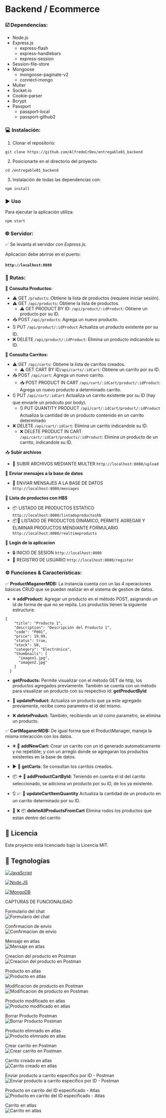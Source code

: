# Backend / Ecommerce

### ☑️ Dependencias:

- Node.js    
- Express.js  
  - express-flash  
  - express-handlebars  
  - express-session  
- Session-file-store  
- Mongoose  
  - mongoose-paginate-v2  
  - connect-mongo  
- Multer  
- Socket.io  
- Cookie-parser  
- Bcrypt  
- Passport  
  - passport-local  
  - passport-github2  


### 💻 Instalación:  

1. Clonar el repositorio: 
```shell
git clone https://github.com/AlfredoCrDev/entregable01_backend
```
2. Posicionarte en el directorio del proyecto.

```shell
cd /entregable01_backend
```
3. Instalación de todas las dependencias con:
```shell
npm install
```

### ▶️ Uso
Para ejecutar la aplicación utiliza:
```shell
npm start 
```


### 🌐 Servidor:

✅    Se levanta el servidor con *Express js*.

Aplicacion debe abrirse en el puerto: 

#### `http://localhost:8080`

### 🔀 Rutas:

📍   **Consulta Productos:** 

- ⚠️ GET `/products`: Obtiene la lista de productos (requiere iniciar sesión).
- ⚠️ GET `/api/products`: Obtiene la lista de productos.
  - ⚠️ GET PRODUCT BY ID: `/api/product/:idProduct`: Obtiene un producto por su ID.
- 📥 POST `/api/products`: Agrega un nuevo producto.
- 🔃 PUT `/api/product/:idProduct` Actualiza un producto existente por su ID.
- ❌ DELETE `/api/product/:idProduct`: Elimina un producto indicandole su ID.

📍   **Consulta Carritos:** 

- ⚠️ GET `/api/carts`: Obtiene la lista de carritos creados.
  - ⚠️ GET CART BY ID`/api/carts/:idCart`: Obtiene un carrito por su ID.
- 📥 POST `/api/cart`: Agrega un nuevo carrito.
  - 📥 POST PRODUCT IN CART `/api/cart/:idCart/product/:idProduct`: Agrega un nuevo producto a determinado carrito.
- 🔃 PUT `/api/cart/:idCart` Actualiza un carrito existente por su ID (hay que enviarle un prodcuto por body).
  - 🔃 PUT QUANTITY PRODUCT `/api/cart/:idCart/product/:idProduct` Actualiza la cantidad de un producto contenido en un carrito determinado
- ❌ DELETE `/api/cart/:idCart`: Elimina un carrito indicandole su ID.
  - ❌ DELETE PRODUCT IN CART `/api/cart/:idCart/products/:idProduct`: Elimina un producto de un carrito, indicandole su ID.

📥   **Subir archivos** 

- 💾 SUBIR ARCHIVOS MEDIANTE MULTER `http://localhost:8080/upload`

💬   **Enviar mensajes a la base de datos** 

- 📣 ENVIAR MENSAJES A LA BASE DE DATOS `http://localhost:8080/messages`

📖   **Lista de productos con HBS** 

- 📦 LISTADO DE PRODUCTOS ESTATICO `http://localhost:8080/listadoproductoshb`
- 📦🔁 LISTADO DE PRODUCTOS DINÁMICO, PERMITE AGREGAR Y ELIMINAR PRODUCTOS MENDIANTE FORMULARIO `http://localhost:8080/realtimeproducts`

🔎   **Login de la aplicacion** 

- 🔒 INICIO DE SESION `http://localhost:8080`
- 👤 REGISTRO DE USUARIO `http://localhost:8080/register`


### ⚙️ Funciones & Características:

✅    **ProductMaganerMDB:**  La instancia  cuenta con un las 4 operaciones básicas CRUD que se pueden realizar en el sistema de gestion de datos.

- ➕ **addProduct:** Agregar un producto en el método POST, asignando un id de forma de que no se repita. Los productos tienen la siguiente estructura: 

```
{
    "title": "Producto 1",
    "description": "Descripción del Producto 1",
    "code": "P001",
    "price": 19.99,
    "status": true,
    "stock": 50,
    "category": "Electrónica",
    "thumbnails": [
      "imagen1.jpg",
      "imagen2.jpg"
    ]
  }
```
- **getProducts:** Permite visualizar con el método GET de http, los productos agregados previamente.
También se cuenta con un método para visualizar un producto con su respectivo id: **getProductById**

- 🔁 **updateProduct:** Actualiza un producto que ya este agregado previamente, recibe como parametro el id del mismo. 

- ❌ **deleteProduct:** También, recibiendo un id como parametro, se elimina un producto. 

✅    **CartMaganerMDB:**  De igual forma que el ProductManager, maneja la misma interacción con los datos.

-  ➕ 🛒 **addNewCart:** Crear un carrito con un id generado automaticamente y no repetible; y con un arreglo donde se agregaran los productos existentes en la base de datos. 

-  ▶️ 🛒  **getCarts:** Se consultan los carritos creados. 

-  📦 ➕ 🛒 **addProductCartById:** Teniendo en cuenta el id del carrito seleccionado, se adiciona un producto por su ID, de los ya existente. 
-  🔃 📈 🛒 **updateCartItemQuantity** Actualiza la cantidad de un producto en un carrito determinado por su ID.
-  🛒 ❌ 📦 **deleteAllProductsFromCart** Elimina rodos los productos que estan dentro del carrito


## 🔐 Licencia

Este proyecto está licenciado bajo la Licencia MIT. 


## 📱 Tegnologías

[![JavaScript](https://img.shields.io/badge/JavaScript-F7DF1E?style=for-the-badge&logo=javascript&logoColor=white&labelColor=101010)]()

[![Node.JS](https://img.shields.io/badge/Node.JS-339933?style=for-the-badge&logo=node.js&logoColor=white&labelColor=101010)]()

[![MongoDB](https://img.shields.io/badge/MongoDB-47A248?style=for-the-badge&logo=mongodb&logoColor=white&labelColor=101010)]()

CAPTURAS DE FUNCIONALIDAD

Formulario del chat  
![Formulario del chat](https://github.com/AlfredoCrDev/entregable01_backend/blob/main/src/public/capturas/form%20chat.png)

Confirmacion de envío  
![Confirmacion de envío](https://github.com/AlfredoCrDev/entregable01_backend/blob/main/src/public/capturas/cofirmacion%20chat.png)

Mensaje en atlas  
![Mensaje en atlas](https://github.com/AlfredoCrDev/entregable01_backend/blob/main/src/public/capturas/chat%20en%20atlas.png)

Creacion del producto en Postman  
![Creacion del producto en Postman](https://github.com/AlfredoCrDev/entregable01_backend/blob/main/src/public/capturas/post%20producto.png)

Producto en atlas  
![Producto en atlas](https://github.com/AlfredoCrDev/entregable01_backend/blob/main/src/public/capturas/post%20en%20atlas.png)

Modificacion de producto en Postman  
![Modificacion de producto en Postman](https://github.com/AlfredoCrDev/entregable01_backend/blob/main/src/public/capturas/put%20producto.png)

Producto modificado en atlas  
![Producto modificado en atlas](https://github.com/AlfredoCrDev/entregable01_backend/blob/main/src/public/capturas/put%20producto%20en%20atlas.png)

Borrar Producto Postman  
![Borrar Producto Postman](https://github.com/AlfredoCrDev/entregable01_backend/blob/main/src/public/capturas/delete%20producto.png)

Producto elimnado en atlas  
![Producto elimnado en atlas](https://github.com/AlfredoCrDev/entregable01_backend/blob/main/src/public/capturas/delete%20producto%20en%20atlas.png)

Crear carrito en Postman  
![Crear carrito en Postman](https://github.com/AlfredoCrDev/entregable01_backend/blob/main/src/public/capturas/post%20cart.png)

Carrito creado en atlas  
![Carrito creado en atlas](https://github.com/AlfredoCrDev/entregable01_backend/blob/main/src/public/capturas/post%20cart%20en%20atlas.png)

Enviar producto a carrito especifico por ID - Postman  
![Enviar producto a carrito especifico por ID - Postman](https://github.com/AlfredoCrDev/entregable01_backend/blob/main/src/public/capturas/post%20producto%20en%20carrito.png)

Producto en carrito del ID especificado - Atlas  
![Producto en carrito del ID especificado - Atlas](https://github.com/AlfredoCrDev/entregable01_backend/blob/main/src/public/capturas/post%20producto%20en%20carrito%20en%20atlas.png)

Carrito en atlas  
![Carrito en atlas](https://github.com/AlfredoCrDev/entregable01_backend/blob/main/src/public/capturas/get%20cart.png)
